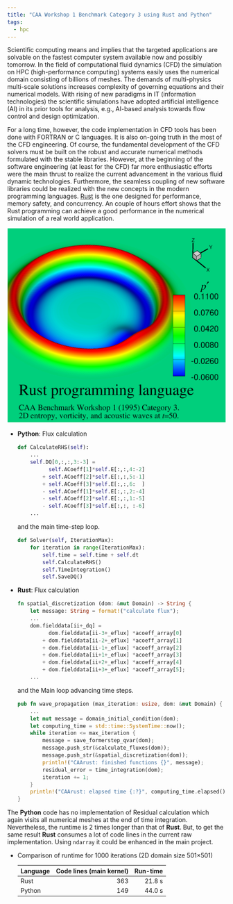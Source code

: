 ```yaml
---
title: "CAA Workshop 1 Benchmark Category 3 using Rust and Python"
tags:
  - hpc
---
```


Scientific computing means and implies that the targeted applications are solvable on the fastest computer system available now and possibly tomorrow. In the field of computational fluid dynamics (CFD) the simulation on HPC (high-performance computing) systems easily uses the numerical domain consisting of billions of meshes. The demands of multi-physics multi-scale solutions increases complexity of governing equations and their numerical models. With rising of new paradigms in IT (information technologies) the scientific simulations have adopted artificial intelligence (AI) in its prior tools for analysis, e.g., AI-based analysis towards flow control and design optimization.

For a long time, however, the code implementation in CFD tools has been done with FORTRAN or C languages. It is also on-going truth in the most of the CFD engineering. Of course, the fundamental development of the CFD solvers must be built on the robust and accurate numerical methods formulated with the stable libraries. However, at the beginning of the software engineering (at least for the CFD) far more enthusiastic efforts were the main thrust to realize the current advancement in the various fluid dynamic technologies. Furthermore, the seamless coupling of new software libraries could be realized with the new concepts in the modern programming languages. [Rust](https://www.rust-lang.org/ "Rust Programming Language") is the one designed for performance, memory safety, and concurrency. An couple of hours effort shows that the Rust programming can achieve a good performance in the numerical simulation of a real world application.

![CAA Workshop 1 benchmark problem (category 3)](/assets/images/2021-01-21-1.png "2D wave propagation")

* __Python__: Flux calculation

  ```python
  def CalculateRHS(self):
      ...
      self.DQ[0,:,:,3:-3] =
            self.ACoeff[1]*self.E[:,:,4:-2]
          + self.ACoeff[2]*self.E[:,:,5:-1]
          + self.ACoeff[3]*self.E[:,:,6:  ]
          - self.ACoeff[1]*self.E[:,:,2:-4]
          - self.ACoeff[2]*self.E[:,:,1:-5]
          - self.ACoeff[3]*self.E[:,:, :-6]
      ...
  ```

  and the main time-step loop.
  ```python
  def Solver(self, IterationMax):
      for iteration in range(IterationMax):
          self.time = self.time + self.dt
          self.CalculateRHS()
          self.TimeIntegration()
          self.SaveDQ()
  ```

* __Rust__: Flux calculation

  ```rust
  fn spatial_discretization (dom: &mut Domain) -> String {
      let message: String = format!("calculate flux");
      ...
      dom.fielddata[ii+_dq] =
            dom.fielddata[ii-3+_eflux] *acoeff_array[0]
          + dom.fielddata[ii-2+_eflux] *acoeff_array[1]
          + dom.fielddata[ii-1+_eflux] *acoeff_array[2]
          + dom.fielddata[ii+1+_eflux] *acoeff_array[3]
          + dom.fielddata[ii+2+_eflux] *acoeff_array[4]
          + dom.fielddata[ii+3+_eflux] *acoeff_array[5];
      ...
  ```

  and the Main loop advancing time steps.
  ```rust
  pub fn wave_propagation (max_iteration: usize, dom: &mut Domain) {
      ...
      let mut message = domain_initial_condition(dom);
      let computing_time = std::time::SystemTime::now();
      while iteration <= max_iteration {
          message = save_formerstep_qvar(dom);
          message.push_str(&calculate_fluxes(dom));
          message.push_str(&spatial_discretization(dom));
          println!("CAArust: finished functions {}", message);
          residual_error = time_integration(dom);
          iteration += 1;
      }
      println!("CAArust: elapsed time {:?}", computing_time.elapsed());
  }
  ```

The __Python__ code has no implementation of Residual calculation which again visits all numerical meshes at the end of time integration. Nevertheless, the runtime is 2 times longer than that of __Rust__. But, to get the same result __Rust__ consumes a lot of code lines in the current raw implementation. Using `ndarray` it could be enhanced in the main project.

* Comparison of runtime for 1000 iterations (2D domain size 501$\times$501)

  |Language   |Code lines (main kernel) |Run-time|
  |-------|---:|------:|
  |Rust   |363 |21.8 s|
  |Python |149 |44.0 s|

<!--
Perhaps it is non-sense to port all the existing CFD libraries to __Rust__ ones. This new programming language has a good performance which can be exploited to develop new libraries required in realization of new HPC concepts or to create powerful and safe interfaces processing an enormous amount of data. In the next upcoming phase of software technologies we are supposed to be involved in the transition to a completely new era of scientific computing on HPC systems.
-->
